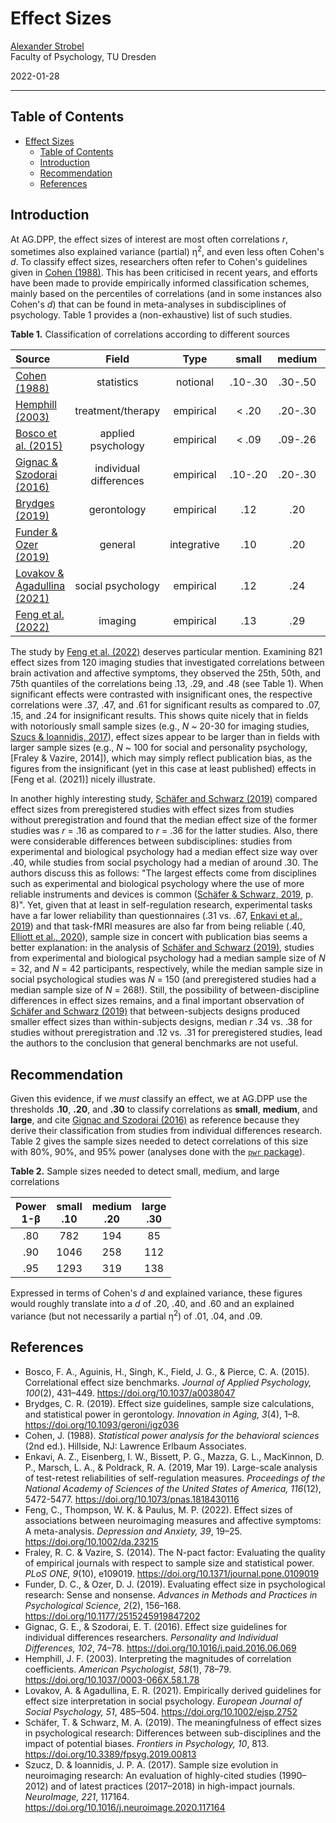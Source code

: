 # Effect Sizes

[Alexander Strobel](alexander.strobel@tu-dresden.de)<br>
Faculty of Psychology, TU Dresden

2022-01-28

---

## Table of Contents

- [Effect Sizes](#effect-sizes)
  - [Table of Contents](#table-of-contents)
  - [Introduction](#introduction)
  - [Recommendation](#recommendation)
  - [References](#references)

## Introduction

At AG.DPP, the effect sizes of interest are most often correlations *r*, sometimes also explained variance (partial) &eta;<sup>2</sup>, and even less often Cohen's *d*. To classify effect sizes, researchers often refer to Cohen's guidelines given in [Cohen (1988)](#references). This has been criticised in recent years, and efforts have been made to provide empirically informed classification schemes, mainly based on the percentiles of correlations (and in some instances also Cohen's *d*) that can be found in meta-analyses in subdisciplines of psychology. Table 1 provides a (non-exhaustive) list of such studies. 

**Table 1.** Classification of correlations according to different sources

| Source                                     |         Field          |    Type     |  small  | medium  | large |
| :----------------------------------------- | :--------------------: | :---------: | :-----: | :-----: | :---: |
| [Cohen (1988)](#references)                |       statistics       |  notional   | .10-.30 | .30-.50 | > .50 |
| [Hemphill (2003)](#references)             |   treatment/therapy    |  empirical  |  < .20  | .20-.30 | > .30 |
| [Bosco et al. (2015)](#references)         |   applied psychology   |  empirical  |  < .09  | .09-.26 | > .26 |
| [Gignac & Szodorai (2016)](#references)    | individual differences |  empirical  | .10-.20 | .20-.30 | > .30 |
| [Brydges (2019)](#references)              |      gerontology       |  empirical  |   .12   |   .20   |  .32  |
| [Funder & Ozer (2019)](#references)        |        general         | integrative |   .10   |   .20   |  .30  |
| [Lovakov & Agadullina (2021)](#references) |   social psychology    |  empirical  |   .12   |   .24   |  .41  |
| [Feng et al. (2022)](#references)          |        imaging         |  empirical  |   .13   |   .29   |  .48  |

The study by [Feng et al. (2022)](#references) deserves particular mention. Examining 821 effect sizes from 120 imaging studies that investigated correlations between brain activation and affective symptoms, they observed the 25th, 50th, and 75th quantiles of the correlations being .13, .29, and .48 (see Table 1). When significant effects were contrasted with insignificant ones, the respective correlations were .37, .47, and .61 for significant results as compared to .07, .15, and .24 for insignificant results. This shows quite nicely that in fields with notoriously small sample sizes (e.g., *N* ~ 20-30 for imaging studies, [Szucs & Ioannidis, 2017](#references)), effect sizes appear to be larger than in fields with larger sample sizes (e.g., *N* ~ 100 for social and personality psychology, [Fraley & Vazire, 2014]), which may simply reflect publication bias, as the figures from the insignificant (yet in this case at least published) effects in [Feng et al. (2021)] nicely illustrate.

In another highly interesting study, [Schäfer and Schwarz (2019)](#references) compared effect sizes from preregistered studies with effect sizes from studies without preregistration and found that the median effect size of the former studies was *r* = .16 as compared to *r* = .36 for the latter studies. Also, there were considerable differences between subdisciplines: studies from experimental and biological psychology had a median effect size way over .40, while studies from social psychology had a median of around .30. The authors discuss this as follows: "The largest effects come from disciplines such as experimental and biological psychology where the use of more reliable instruments and devices is common ([Schäfer & Schwarz, 2019](#references), p. 8)". Yet, given that at least in self-regulation research, experimental tasks have a far lower reliability than questionnaires (.31 vs. .67, [Enkavi et al., 2019](#references)) and that task-fMRI measures are also far from being reliable (.40, [Elliott et al., 2020](#references)), sample size in concert with publication bias seems a better explanation: in the analysis of [Schäfer and Schwarz (2019)](#references), studies from experimental and biological psychology had a median sample size of *N* = 32, and *N* = 42 participants, respectively, while the median sample size in social psychological studies was *N* = 150 (and preregistered studies had a median sample size of *N* = 268!). Still, the possibility of between-discipline differences in effect sizes remains, and a final important observation of [Schäfer and Schwarz (2019)](#references) that between-subjects designs produced smaller effect sizes than within-subjects designs, median *r* .34 vs. .38 for studies without preregistration and .12 vs. .31 for preregistered studies, lead the authors to the conclusion that general benchmarks are not useful.

## Recommendation

Given this evidence, if we *must* classify an effect, we at AG.DPP use the thresholds **.10**, **.20**, and **.30** to classify correlations as **small**, **medium**, and **large**, and cite [Gignac and Szodorai (2016)](#references) as reference because they derive their classification from studies from individual differences research. Table 2 gives the sample sizes needed to detect correlations of this size with 80%, 90%, and 95% power (analyses done with the [`pwr` package](https://github.com/alex-strobel/DPP-LabManual/wiki/R-package-pwr)).

**Table 2.** Sample sizes needed to detect small, medium, and large correlations

| Power<br>1-&beta; | small<br>.10 | medium<br>.20 | large<br>.30 |
| :---------------: | :----------: | :-----------: | :----------: |
|        .80        |     782      |      194      |      85      |
|        .90        |     1046     |      258      |     112      |
|        .95        |     1293     |      319      |     138      |

Expressed in terms of Cohen's *d* and explained variance, these figures would roughly translate into a *d* of .20, .40, and .60 and an explained variance (but not necessarily a partial &eta;<sup>2</sup>) of .01, .04, and .09.

## References

- Bosco, F. A., Aguinis, H., Singh, K., Field, J. G., & Pierce, C. A. (2015). Correlational effect size benchmarks. *Journal of Applied Psychology, 100*(2), 431–449. https://doi.org/10.1037/a0038047
- Brydges, C. R. (2019). Effect size guidelines, sample size calculations, and statistical power in gerontology. *Innovation in Aging, 3*(4), 1–8. https://doi.org/10.1093/geroni/igz036
- Cohen, J. (1988). *Statistical power analysis for the behavioral sciences* (2nd ed.). Hillside, NJ: Lawrence Erlbaum Associates.<br>
- Enkavi, A. Z., Eisenberg, I. W., Bissett, P. G., Mazza, G. L., MacKinnon, D. P., Marsch, L. A., & Poldrack, R. A. (2019, Mar 19). Large-scale analysis of test-retest reliabilities of self-regulation measures. *Proceedings of the National Academy of Sciences of the United States of America, 116*(12), 5472-5477. https://doi.org/10.1073/pnas.1818430116
- Feng, C., Thompson, W. K. & Paulus, M. P. (2022). Effect sizes of associations between neuroimaging measures and affective symptoms: A meta-analysis. *Depression and Anxiety, 39*, 19–25. https://doi.org/10.1002/da.23215
- Fraley, R. C. & Vazire, S. (2014). The N-pact factor: Evaluating the quality of empirical journals with respect to sample size and statistical power. *PLoS ONE, 9*(10), e109019. https://doi.org/10.1371/journal.pone.0109019
- Funder, D. C., & Ozer, D. J. (2019). Evaluating effect size in psychological research: Sense and nonsense. *Advances in Methods and Practices in Psychological Science, 2*(2), 156–168. https://doi.org/10.1177/2515245919847202
- Gignac, G. E., & Szodorai, E. T. (2016). Effect size guidelines for individual differences researchers. *Personality and Individual Differences, 102*, 74–78. https://doi.org/10.1016/j.paid.2016.06.069
- Hemphill, J. F. (2003). Interpreting the magnitudes of correlation coefficients. *American Psychologist, 58*(1), 78–79. https://doi.org/10.1037/0003-066X.58.1.78
- Lovakov, A. & Agadullina, E. R. (2021). Empirically derived guidelines for effect size interpretation in social psychology. *European Journal of Social Psychology, 51*, 485–504. https://doi.org/10.1002/ejsp.2752
- Schäfer, T. & Schwarz, M. A. (2019). The meaningfulness of effect sizes in psychological research: Differences between sub-disciplines and the impact of potential biases. *Frontiers in Psychology, 10*, 813. https://doi.org/10.3389/fpsyg.2019.00813
- Szucz, D. & Ioannidis, J. P. A. (2017). Sample size evolution in neuroimaging research: An evaluation of highly-cited studies (1990–2012) and of latest practices (2017–2018) in high-impact journals. *NeuroImage, 221*, 117164. https://doi.org/10.1016/j.neuroimage.2020.117164

